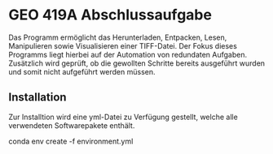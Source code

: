# GEO 419A Abschlussaufgabe 
Das Programm ermöglicht das Herunterladen, Entpacken, Lesen, Manipulieren sowie Visualisieren einer TIFF-Datei. Der Fokus dieses Programms liegt hierbei auf der Automation von redundaten Aufgaben. Zusätzlich wird geprüft, ob die gewollten Schritte bereits ausgeführt wurden und somit nicht aufgeführt werden müssen.

## Installation
Zur Installtion wird eine yml-Datei zu Verfügung gestellt, welche alle verwendeten Softwarepakete enthält.

conda env create -f environment.yml

